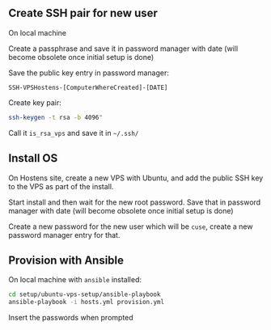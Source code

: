 ## Create SSH pair for new user

On local machine

Create a passphrase and save it in password manager with date (will become obsolete once initial setup is done)

Save the public key entry in password manager:

`SSH-VPSHostens-[ComputerWhereCreated]-[DATE]`

Create key pair:

```bash
ssh-keygen -t rsa -b 4096"
```

Call it `is_rsa_vps` and save it in `~/.ssh/`

## Install OS

On Hostens site, create a new VPS with Ubuntu, and add the public SSH key to the VPS as part of the install.

Start install and then wait for the new root password. Save that in password manager with date (will become obsolete once initial setup is done)

Create a new password for the new user which will be `cuse`, create a new password manager entry for that.

## Provision with Ansible

On local machine with `ansible` installed:

```bash
cd setup/ubuntu-vps-setup/ansible-playbook
ansible-playbook -i hosts.yml provision.yml
```

Insert the passwords when prompted
